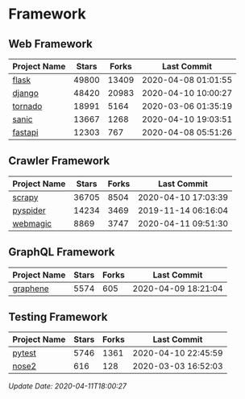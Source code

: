 # Framework

## Web Framework

| Project Name | Stars | Forks | Last Commit |
| ------------ | ----- | ----- | ----------- |
| [flask](https://github.com/pallets/flask) | 49800 | 13409 | 2020-04-08 01:01:55 |
| [django](https://github.com/django/django) | 48420 | 20983 | 2020-04-10 10:00:27 |
| [tornado](https://github.com/tornadoweb/tornado) | 18991 | 5164 | 2020-03-06 01:35:19 |
| [sanic](https://github.com/huge-success/sanic) | 13667 | 1268 | 2020-04-10 19:03:51 |
| [fastapi](https://github.com/tiangolo/fastapi) | 12303 | 767 | 2020-04-08 05:51:26 |

## Crawler Framework

| Project Name | Stars | Forks | Last Commit |
| ------------ | ----- | ----- | ----------- |
| [scrapy](https://github.com/scrapy/scrapy) | 36705 | 8504 | 2020-04-10 17:03:39 |
| [pyspider](https://github.com/binux/pyspider) | 14234 | 3469 | 2019-11-14 06:16:04 |
| [webmagic](https://github.com/code4craft/webmagic) | 8869 | 3747 | 2020-04-11 09:51:30 |

## GraphQL Framework

| Project Name | Stars | Forks | Last Commit |
| ------------ | ----- | ----- | ----------- |
| [graphene](https://github.com/graphql-python/graphene) | 5574 | 605 | 2020-04-09 18:21:04 |

## Testing Framework

| Project Name | Stars | Forks | Last Commit |
| ------------ | ----- | ----- | ----------- |
| [pytest](https://github.com/pytest-dev/pytest) | 5746 | 1361 | 2020-04-10 22:45:59 |
| [nose2](https://github.com/nose-devs/nose2) | 616 | 128 | 2020-03-03 16:52:03 |

*Update Date: 2020-04-11T18:00:27*